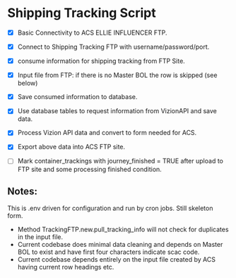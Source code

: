 # Shipping Tracking Script

- [x] Basic Connectivity to ACS ELLIE INFLUENCER FTP.
- [x] Connect to Shipping Tracking FTP with username/password/port.
- [x] consume information for shipping tracking from FTP Site.
- [x] Input file from FTP: if there is no Master BOL the row is skipped (see below)
- [x] Save consumed information to database.
- [x] Use database tables to request information from VizionAPI and save data.
- [x] Process Vizion API data and convert to form needed for ACS.
- [x] Export above data into ACS FTP site.
- [ ] Mark container_trackings with journey_finished = TRUE after upload to FTP site and some processing finished condition.


## Notes: 
This is .env driven for configuration and run by cron jobs. Still skeleton form.

* Method TrackingFTP.new.pull_tracking_info will not check for duplicates in the input file.
* Current codebase does minimal data cleaning and depends on Master BOL to exist and have first four characters indicate scac code.
* Current codebase depends entirely on the input file created by ACS having current row headings etc.

